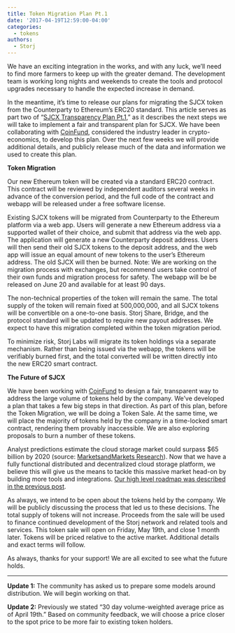 ```yaml
---
title: Token Migration Plan Pt.1
date: '2017-04-19T12:59:00-04:00'
categories:
  - tokens
authors:
  - Storj
---
```

We have an exciting integration in the works, and with any luck, we’ll need to find more farmers to keep up with the greater demand. The development team is working long nights and weekends to create the tools and protocol upgrades necessary to handle the expected increase in demand.

<!--more-->

In the meantime, it’s time to release our plans for migrating the SJCX token from the Counterparty to Ethereum’s ERC20 standard. This article serves as part two of “[SJCX Transparency Plan Pt.1](http://blog.storj.io/post/150203056528/sjcx-transparency-plan-pt1),” as it describes the next steps we will take to implement a fair and transparent plan for SJCX. We have been collaborating with [CoinFund](https://coinfund.io/), considered the industry leader in crypto-economics, to develop this plan. Over the next few weeks we will provide additional details, and publicly release much of the data and information we used to create this plan.

**Token Migration**

Our new Ethereum token will be created via a standard ERC20 contract. This contract will be reviewed by independent auditors several weeks in advance of the conversion period, and the full code of the contract and webapp will be released under a free software license.

Existing SJCX tokens will be migrated from Counterparty to the Ethereum platform via a web app. Users will generate a new Ethereum address via a supported wallet of their choice, and submit that address via the web app. The application will generate a new Counterparty deposit address. Users will then send their old SJCX tokens to the deposit address, and the web app will issue an equal amount of new tokens to the user’s Ethereum address. The old SJCX will then be burned. Note: We are working on the migration process with exchanges, but recommend users take control of their own funds and migration process for safety. The webapp will be be released on June 20 and available for at least 90 days.

The non-technical properties of the token will remain the same. The total supply of the token will remain fixed at 500,000,000, and all SJCX tokens will be convertible on a one-to-one basis. Storj Share, Bridge, and the protocol standard will be updated to require new payout addresses. We expect to have this migration completed within the token migration period.

To minimize risk, Storj Labs will migrate its token holdings via a separate mechanism. Rather than being issued via the webapp, the tokens will be verifiably burned first, and the total converted will be written directly into the new ERC20 smart contract.

**The Future of SJCX**

We have been working with [CoinFund](https://coinfund.io/) to design a fair, transparent way to address the large volume of tokens held by the company. We’ve developed a plan that takes a few big steps in that direction. As part of this plan, before the Token Migration, we will be doing a Token Sale. At the same time, we will place the majority of tokens held by the company in a time-locked smart contract, rendering them provably inaccessible. We are also exploring proposals to burn a number of these tokens.

Analyst predictions estimate the cloud storage market could surpass $65 billion by 2020 (source: [MarketsandMarkets Research](http://www.marketsandmarkets.com/PressReleases/cloud-storage.asp)). Now that we have a fully functional distributed and decentralized cloud storage platform, we believe this will give us the means to tackle this massive market head-on by building more tools and integrations. [Our high level roadmap was described in the previous post](http://blog.storj.io/post/159566947133/storj-new-protocol-new-opportunities).

As always, we intend to be open about the tokens held by the company. We will be publicly discussing the process that led us to these decisions. The total supply of tokens will not increase. Proceeds from the sale will be used to finance continued development of the Storj network and related tools and services. This token sale will open on Friday, May 19th, and close 1 month later. Tokens will be priced relative to the active market. Additional details and exact terms will follow.

As always, thanks for your support! We are all excited to see what the future holds.  

* * *

**Update 1:** The community has asked us to prepare some models around distribution. We will begin working on that. 

**Update 2:** Previously we stated “30 day volume-weighted average price as of April 19th.” Based on community feedback, we will choose a price closer to the spot price to be more fair to existing token holders.
